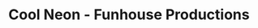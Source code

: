 ---
title: "Cool Neon - Funhouse Productions"
url: /oakland/cool-neon-funhouse-productions/
shop: electronics
---